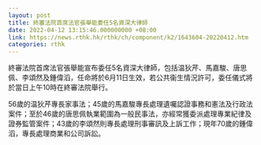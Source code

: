 ```yaml
---
layout: post
title: 終審法院首席法官張舉能委任5名資深大律師
date: 2022-04-12 13:15:46.000000000 +08:00
link: https://news.rthk.hk/rthk/ch/component/k2/1643604-20220412.htm
categories: rthk
---
```


終審法院首席法官張舉能宣布委任5名資深大律師，包括温狄芹、馬嘉駿、唐思佩、李頌然及鍾偉滔，任命將於6月11日生效，若公共衞生情況許可，委任儀式將於當日上午10時在終審法院舉行。

56歲的温狄芹專長家事法；45歲的馬嘉駿專長處理遺囑認證事務和憲法及行政法案件；至於46歲的唐思佩執業範圍為一般民事法，亦經常獲委派處理專業紀律及證券監管案件；43歲的李頌然則專長處理刑事審訊及上訴工作；現年70歲的鍾偉滔，專長處理商業和公司訴訟。
